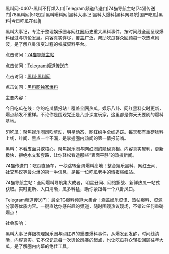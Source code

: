 #
黑料网-0407-黑料不打烊入口|Telegram频道传送门|74猫导航主站|74猫传送门|78黑料网|51吃瓜|黑料曝料网|黑料大事记|黑料大爆料|黑料网导航|国产吃瓜|黑料|今日吃瓜在线|lj

黑料大事记，专注于整理娱乐圈与网红圈历史重大黑料事件，按时间线全面呈现爆料经过与舆论发展。内容真实详尽，覆盖广泛，帮助吃瓜群众回顾每一次热点风波，是了解八卦演变过程的权威资料平台。


点击访问：<a href="https://74mao.com/">74猫导航主站</a>

点击访问：<a href="https://74mao.com/">Telegram频道传送门</a>

点击访问：<a href="https://gdas.pages.dev/">黑料·黑料网</a>

点击访问：<a href="https://qfwfg.pages.dev/">黑料网独家爆料</a>


主要内容：

今日吃瓜在线：你的吃瓜情报站！覆盖全网热瓜，娱乐八卦、网红黑料实时更新，爆点频发不重样。不论你是围观党还是八卦深度玩家，这里都是你天天要刷的爆料基地。

51吃瓜：聚焦娱乐圈风吹草动，明星动态、网红纷争全线追踪。每天都有重磅猛料上线，绯闻、黑点一个不漏，是掌握圈内热闻的第一情报前哨。

黑料：不看皮面只挖核心，聚焦娱乐圈与网红圈的隐秘真相。内容真实犀利，更新极快，拒绝水文和套路，让你轻松看透那些“表面平静”的热搜新闻。

74猫传送门：吃瓜直通车，一秒跳转全网爆料高地！整合娱乐黑料、网红丑闻、社交热议等最火爆的第一手信息，是每一位吃瓜老手的情报枢纽站。

74猫导航主站：全网爆料导航集大成者，明星丑闻、网络撕战、新鲜热瓜一站式获取。实时更新、入口清晰，瓜多料猛，助你紧跟每一个八卦风口。

Telegram频道传送门：最全TG爆料频道大集合！涵盖娱乐资讯、热帖爆料、资源分享等优质内容。一键直达你感兴趣的频道，随时围观热议现场，不错过任何重磅爆点！

社会影响：

黑料大事记详细梳理娱乐圈与网红界的重要爆料事件，从爆发到发酵，时间线清晰，内容真实。它不仅记录每一次舆论风暴的起点，也让吃瓜群众轻松回顾往年大瓜，是了解圈内内幕的绝佳工具。

<span style="display:none;">[Canonical link](）</span>
